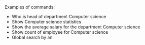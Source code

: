 Examples of commands:

- Who is head of department Computer science
- Show Computer science statistics
- Show the average salary for the department Computer science
- Show count of employee for Computer science 
- Global search by an
